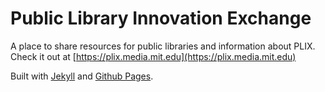 # Public Library Innovation Exchange

A place to share resources for public libraries and information about PLIX. Check it out at [https://plix.media.mit.edu](https://plix.media.mit.edu)

Built with [Jekyll](https://jekyllrb.com/) and [Github Pages](https://pages.github.com/).
